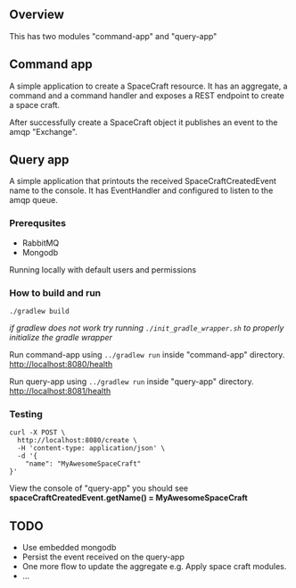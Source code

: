## Overview

This has two modules "command-app" and "query-app"

## Command app
A simple application to create a SpaceCraft resource. It has an aggregate,
a command and a command handler and exposes a REST endpoint to create a space craft.

After successfully create a SpaceCraft object it publishes an event to the amqp "Exchange".

## Query app
A simple application that printouts the received SpaceCraftCreatedEvent name to the console.
It has EventHandler and configured to listen to the amqp queue.

### Prerequsites
* RabbitMQ
* Mongodb

Running locally with default users and permissions

### How to build and run

```
./gradlew build
```
*if gradlew does not work try running `./init_gradle_wrapper.sh` to properly initialize the gradle wrapper*

Run command-app using `../gradlew run` inside "command-app" directory. [http://localhost:8080/health](http://localhost:8080/health)

Run query-app using `../gradlew run` inside "query-app" directory. [http://localhost:8081/health](http://localhost:8081/health)

### Testing

```
curl -X POST \
  http://localhost:8080/create \
  -H 'content-type: application/json' \
  -d '{
	"name": "MyAwesomeSpaceCraft"
}'
```

View the console of "query-app" you should see
**spaceCraftCreatedEvent.getName() = MyAwesomeSpaceCraft**

## TODO
* Use embedded mongodb
* Persist the event received on the query-app
* One more flow to update the aggregate e.g. Apply space craft modules.
* ...